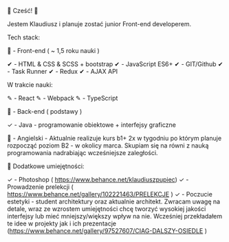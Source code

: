 👋 Cześć! 👋

Jestem Klaudiusz i planuje zostać junior Front-end developerem.

Tech stack:

🌝 - Front-end ( ~ 1,5 roku nauki )

✔ - HTML & CSS & SCSS + bootstrap
✔ - JavaScript ES6+
✔ - GIT/Github
✔ - Task Runner
✔ - Redux
✔ - AJAX API

W trakcie nauki:

✎ - React
✎ - Webpack
✎ - TypeScript

🌚 - Back-end ( podstawy )

✓ - Java - programowanie obiektowe + interfejsy graficzne

🌝 - Angielski - Aktualnie realizuje kurs b1+ 2x w tygodniu po którym planuje rozpocząć poziom B2 - w okolicy marca. Skupiam się na równi z nauką programowania nadrabiając wcześniejsze zaległości.

🌟 Dodatkowe umiejętności:

✓ - Photoshop ( https://www.behance.net/klaudiuszpupiec)
✓ - Prowadzenie prelekcji ( https://www.behance.net/gallery/102221463/PRELEKCJE )
✓ - Poczucie estetyki - student architektury oraz aktualnie architekt. Zwracam uwagę na detale, wraz ze wzrostem umiejętności chcę tworzyć wysokiej jakości interfejsy lub mieć mniejszy/większy wpływ na nie. Wcześniej przekładałem te idee w
projekty jak i ich prezentacje (https://www.behance.net/gallery/97527607/CIAG-DALSZY-OSIEDLE )
